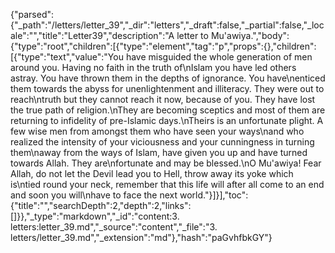 {"parsed":{"_path":"/letters/letter_39","_dir":"letters","_draft":false,"_partial":false,"_locale":"","title":"Letter39","description":"A letter to Mu'awiya.","body":{"type":"root","children":[{"type":"element","tag":"p","props":{},"children":[{"type":"text","value":"You have misguided the whole generation of men around you. Having no faith in the truth of\nIslam you have led others astray. You have thrown them in the depths of ignorance. You have\nenticed them towards the abyss for unenlightenment and illiteracy. They were out to reach\ntruth but they cannot reach it now, because of you. They have lost the true path of religion.\nThey are becoming sceptics and most of them are returning to infidelity of pre-Islamic days.\nTheirs is an unfortunate plight. A few wise men from amongst them who have seen your ways\nand who realized the intensity of your viciousness and your cunningness in turning them\naway from the ways of Islam, have given you up and have turned towards Allah. They are\nfortunate and may be blessed.\nO Mu'awiya! Fear Allah, do not let the Devil lead you to Hell, throw away its yoke which is\ntied round your neck, remember that this life will after all come to an end and soon you will\nhave to face the next world."}]}],"toc":{"title":"","searchDepth":2,"depth":2,"links":[]}},"_type":"markdown","_id":"content:3. letters:letter_39.md","_source":"content","_file":"3. letters/letter_39.md","_extension":"md"},"hash":"paGvhfbkGY"}